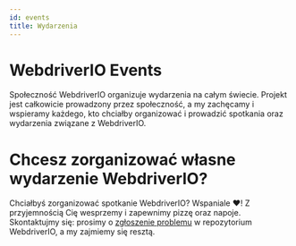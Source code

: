 ```yaml
---
id: events
title: Wydarzenia
---
```


# WebdriverIO Events

Społeczność WebdriverIO organizuje wydarzenia na całym świecie. Projekt jest całkowicie prowadzony przez społeczność, a my zachęcamy i wspieramy każdego, kto chciałby organizować i prowadzić spotkania oraz wydarzenia związane z WebdriverIO.

<EventList></EventList>

# Chcesz zorganizować własne wydarzenie WebdriverIO?

Chciałbyś zorganizować spotkanie WebdriverIO? Wspaniale ❤️! Z przyjemnością Cię wesprzemy i zapewnimy pizzę oraz napoje. Skontaktujmy się: prosimy o [zgłoszenie problemu](https://github.com/webdriverio/webdriverio/issues/new?assignees=&labels=Event+%F0%9F%93%85%2CNeeds+Triaging+%E2%8F%B3&projects=&template=event-proposal.yml&title=%5B%F0%9F%93%85+Event+Suggestion%5D%3A+%3Ctitle%3E) w repozytorium WebdriverIO, a my zajmiemy się resztą.